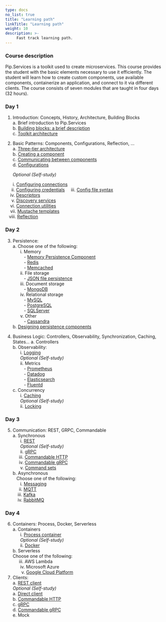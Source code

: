```yaml
---
type: docs
no_list: true
title: "Learning path"
linkTitle: "Learning path"
weight: 10
description: >-
     Fast track learning path.
---
```


### Course description

Pip.Services is a toolkit used to create microservices. This course provides the student with the basic elements necessary to use it efficiently. The student will learn how to create custom components, use available components, containerize an application, and connect to it via different clients. The course consists of seven modules that are taught in four days (32 hours).

### Day 1
1.	Introduction: Concepts, History, Architecture, Building Blocks       
a.	Brief introduction to Pip.Services         
b.	[Building blocks: a brief description](../../concepts/building_blocks/)         
c.	[Toolkit architecture](../../concepts/toolkit_architecture/) 

2.	Basic Patterns: Components, Configurations, Reflection, ...    
a.	[Three-tier architecture](../../concepts/three_tier_architecture/)        
b.	[Creating a component](../../concepts/component/creating_a_component/)         
c.	[Communicating between components](../../concepts/component/component_communication/)            
d.	[Configurations](../../concepts/configuration/configurations/)            

&nbsp;&nbsp;&nbsp;&nbsp;&nbsp;&nbsp;_Optional (Self-study)_
  
&nbsp;&nbsp;&nbsp;&nbsp;&nbsp;&nbsp;i.	[Configuring connections](../../getting_started/recipes/configuring_connections/)                
&nbsp;&nbsp;&nbsp;&nbsp;&nbsp;ii.	[Configuring credentials](../../getting_started/recipes/configuring_credentials/)
&nbsp;&nbsp;&nbsp;&nbsp;iii.	[Config file syntax](../../concepts/configuration/config_file_syntax/)     
&nbsp;&nbsp;&nbsp;&nbsp;iv.	[Descriptors](../../concepts/component/descriptors/)     
&nbsp;&nbsp;&nbsp;&nbsp;&nbsp;v.	[Discovery services](../../getting_started/recipes/discovery_services/)     
&nbsp;&nbsp;&nbsp;&nbsp;vi.	[Connection utilities](../../getting_started/recipes/connection_utils/)     
&nbsp;&nbsp;&nbsp;&nbsp;vii.	[Mustache templates](../../getting_started/recipes/mustache_templates/)     
&nbsp;&nbsp;&nbsp;viii. [Reflection](../../concepts/reflection/)     

### Day 2

3.	Persistence:      
a.	Choose one of the following:      
&nbsp;&nbsp;&nbsp;&nbsp;&nbsp;&nbsp;i.	Memory         
&nbsp;&nbsp;&nbsp;&nbsp;&nbsp;&nbsp;&nbsp;&nbsp; - [Memory Persistence Component](../../getting_started/tutorials/data_microservice/step3/)               
&nbsp;&nbsp;&nbsp;&nbsp;&nbsp;&nbsp;&nbsp;&nbsp; - [Redis](../../concepts/caching/redis/)       
&nbsp;&nbsp;&nbsp;&nbsp;&nbsp;&nbsp;&nbsp;&nbsp; - [Memcached](../../concepts/caching/memcached/)       
&nbsp;&nbsp;&nbsp;&nbsp;&nbsp;&nbsp;ii.	File storage      
&nbsp;&nbsp;&nbsp;&nbsp;&nbsp;&nbsp;&nbsp;&nbsp; - [JSON file persistence](../../concepts/persistences/json_persistence/)        
&nbsp;&nbsp;&nbsp;&nbsp;&nbsp;&nbsp;iii.	Document storage            
&nbsp;&nbsp;&nbsp;&nbsp;&nbsp;&nbsp;&nbsp;&nbsp; -	[MongoDB](../../concepts/persistences/mongodb_persistence/)                
&nbsp;&nbsp;&nbsp;&nbsp;&nbsp;&nbsp;iv.	Relational storage     
&nbsp;&nbsp;&nbsp;&nbsp;&nbsp;&nbsp;&nbsp;&nbsp; -	[MySQL](../../concepts/persistences/mysql_persistence/)          
&nbsp;&nbsp;&nbsp;&nbsp;&nbsp;&nbsp;&nbsp;&nbsp; -	[PostgreSQL](../../concepts/persistences/postgre_persistence/)         
&nbsp;&nbsp;&nbsp;&nbsp;&nbsp;&nbsp;&nbsp;&nbsp; -	[SQLServer](../../concepts/persistences/sqlserver_persistence/)       
&nbsp;&nbsp;&nbsp;&nbsp;&nbsp;&nbsp;v.	Other      
&nbsp;&nbsp;&nbsp;&nbsp;&nbsp;&nbsp;&nbsp;&nbsp; - [Cassandra](../../concepts/persistences/cassandra/)                 
b.	[Designing persistence components](../../getting_started/recipes/designing_persistence/) 

4.	Business Logic: Controllers, Observability, Synchronization, Caching, States...
a.	Controllers         
b.	Observability:              
&nbsp;&nbsp;&nbsp;&nbsp;&nbsp;&nbsp;i.	[Logging](../../getting_started/recipes/logging/)            
&nbsp;&nbsp;&nbsp;&nbsp;&nbsp;&nbsp;_Optional (Self-study)_          
&nbsp;&nbsp;&nbsp;&nbsp;&nbsp;&nbsp;ii.	Metrics          
&nbsp;&nbsp;&nbsp;&nbsp;&nbsp;&nbsp;&nbsp;&nbsp; -	[Prometheus](../../getting_started/recipes/prometheus/)           
&nbsp;&nbsp;&nbsp;&nbsp;&nbsp;&nbsp;&nbsp;&nbsp; -	[Datadog](../../getting_started/recipes/datadog/)          
&nbsp;&nbsp;&nbsp;&nbsp;&nbsp;&nbsp;&nbsp;&nbsp; -	[Elasticsearch](../../getting_started/recipes/elasticsearch/)          
&nbsp;&nbsp;&nbsp;&nbsp;&nbsp;&nbsp;&nbsp;&nbsp; -	[Fluentd](../../getting_started/recipes/fluentd/)          
c.	Concurrency          
&nbsp;&nbsp;&nbsp;&nbsp;&nbsp;&nbsp;i.	[Caching](../../concepts/caching/caching_basic/)           
&nbsp;&nbsp;&nbsp;&nbsp;&nbsp;&nbsp;_Optional (Self-study)_          
&nbsp;&nbsp;&nbsp;&nbsp;&nbsp;&nbsp;ii.	[Locking](../../concepts/locks/memory_locks/)         

### Day 3

5.	Communication: REST, GRPC, Commandable       
a.	Synchronous       
&nbsp;&nbsp;&nbsp;&nbsp;&nbsp;&nbsp;i.	[REST](../../concepts/communication/rest_service/)               
&nbsp;&nbsp;&nbsp;&nbsp;&nbsp;&nbsp;_Optional (Self-study)_        
&nbsp;&nbsp;&nbsp;&nbsp;&nbsp;&nbsp;ii.	[gRPC](../../concepts/communication/grpc/)         
&nbsp;&nbsp;&nbsp;&nbsp;&nbsp;iii.  [Commandable HTTP](../../concepts/communication/commandable_http/)         
&nbsp;&nbsp;&nbsp;&nbsp;&nbsp;iv.	[Commandable gRPC](../../concepts/communication/commandable_grpc/)        
&nbsp;&nbsp;&nbsp;&nbsp;&nbsp;&nbsp;v.	[Command sets](../../concepts/communication/command_set/)          
b.	Asynchronous        
&nbsp;&nbsp;&nbsp;Choose one of the following:        
&nbsp;&nbsp;&nbsp;&nbsp;&nbsp;&nbsp;i.  [Messaging](../../concepts/messaging/messaging_basics/)         
&nbsp;&nbsp;&nbsp;&nbsp;&nbsp;ii.  [MQTT](../../concepts/messaging/mqtt/)            
&nbsp;&nbsp;&nbsp;&nbsp;iii.  [Kafka](../../concepts/messaging/kafka/)         
&nbsp;&nbsp;&nbsp;&nbsp;iv.  [RabbitMQ](../../concepts/messaging/rabbitmq/)                

### Day 4
6.	Containers: Process, Docker, Serverless         
a.	Containers       
&nbsp;&nbsp;&nbsp;&nbsp;&nbsp;&nbsp;i.	[Process container](../../concepts/containers/process_container/)                  
&nbsp;&nbsp;&nbsp;&nbsp;&nbsp;&nbsp;_Optional (Self-study)_        
&nbsp;&nbsp;&nbsp;&nbsp;&nbsp;&nbsp;ii.	[Docker](../../getting_started/tutorials/microservice_dockerization/)          
b.	Serverless        
Choose one of the following:       
&nbsp;&nbsp;&nbsp;&nbsp;&nbsp;iii.  AWS Lambda         
&nbsp;&nbsp;&nbsp;&nbsp;&nbsp;&nbsp;iv.  Microsoft Azure         
&nbsp;&nbsp;&nbsp;&nbsp;&nbsp;&nbsp;&nbsp;v.  [Google Cloud Platform](../../concepts/containers/google_cloud_platform/)         
7.	Clients:           
a.	[REST client](../../concepts/communication/rest_client/)            
_Optional (Self-study)_        
a.	[Direct client](../../concepts/communication/direct_client/)               
b.	[Commandable HTTP](../../concepts/communication/commandable_http/#using-a-commandablehttpclient)           
c.	[gRPC](../../concepts/communication/grpc/#client)              
d.	[Commandable gRPC](../../concepts/communication/commandable_grpc/#client)      
e.	Mock      
